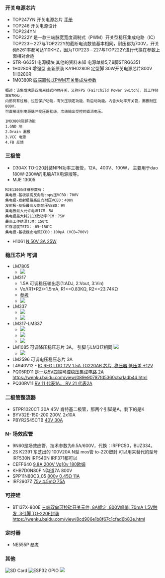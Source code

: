 ### 开关电源芯片
* TOP247YN  开关电源芯片  [手册](https://atta.szlcsc.com/upload/public/pdf/source/20140319/1457707022426.pdf?Expires=4070880000&OSSAccessKeyId=LTAIJDIkh7KmGS1H&Signature=y7e%2BXaVr%2FMlYrFWdXLxVRZK94nc%3D&response-content-disposition=attachment%3Bfilename%3DC24583_TOP247YN_2014-03-19.PDF)
* TOP246  开关电源设计 [](https://wenku.baidu.com/view/f42b8d630b1c59eef8c7b402.html)
* TOP234YN  
* TOP222Y    是一款三端脉宽宽度调制式（PWM）开关型稳压集成电路（IC） TOP223－227与TOP222Y的截断电流数值基本相同，耐压都为700V，开关频5261率都可达110KHZ，因为TOP223－227与TOP222Y进行代换在参数上面相对合适
* STR-G6351    电源模块  其他的资料未知  电源单排5,7,9脚STRG6351
* 1H0280R      增强型 全新原装 KA1H0280R 定型脚 30W开关电源芯片800V 1H0280R
* 1M0380R      [四端离线式PWM开关集成块参数](https://www.520101.com/html/circuitry/151824188.html)   

````
概述：该集成块是四端离线式PWM开关，又称FPS（Fairchild Power Switch)，其工作频率67KHz, 
内部具有过载、过压保护功能，有欠压锁定功能、软启动功能。内含大功率开关管，漏极耐压800V，
可直接连到电源脉冲变压器初级，次级输出受控的直流电压。

1M0380R引脚功能
1.GND 地
2.Drain 漏极
3.VCC 电源
4.FB 反馈
````

### 三极管

* D304X     TO-220封装NPN功率三极管，12A、400V、100W， 主要用于dao 180W-230W的电脑ATX电源版等。
* MJE 13005
``` 
MJE13005详细参数有：
集电极-基极最高反向耐copy压VCBO：700V
集电极-发射极最高反向耐压VCEO：400V
发射极-基极最高反向耐压VEBO：9V
集电极最大允许电流ICM：5A
集电极最大耗2113散功率PCM：75W
最高工作结温TJM：150℃
贮存温度TSTG：-65~150℃
集电极-基极截止电流ICBO：100μA (VCB=700V)
```
* H1061  [N 50V 3A 25W](https://wenku.baidu.com/view/4403cf3a3968011ca300913e.html)

### 稳压芯片 可调

* LM7805
  * ![](./LM7805.jpg)
* LM317     
  * 1.5A 可调稳压输出芯(1:ADJ, 2:Vout, 3:Vin)
  * Vo/(R1+R2)>1.5mA, R1<=0.83KΩ, R2<=23.74KΩ
  * [参考](https://baike.baidu.com/item/LM317/7208866?fr=kg_general)
  * ![](./LM317.png)
* LM337     
  * ![](./lM337-01.png)
  * ![](./LM337-2.png)
* LM317-LM337     
  * ![](./LM317-LM337.png)
  * ![](./LM317-LM337-LF358P.jpg)
  * ![](./LM317-LM337-LF358P-demo.jpg)
* LM1085    可调降压稳压芯片 3A， 引脚与LM317相同 ![](./LM-1085-可调稳压-3A.png)
  * ![](./LM-1085-可调稳压-3A.png)
* LM2596    可调电压稳压芯片 3A [](https://wenku.baidu.com/view/681f1172f242336c1eb95e3d.html?fr=search)
* L4940V12 -  [IC REG LDO 12V 1.5A TO220AB 芯片, 稳压器 低压差 +12V](https://html.alldatasheetcn.com/html-pdf/22477/STMICROELECTRONICS/L4940V12/1622/1/L4940V12.html)
* PQ05RD11    [是一块5V四端可控稳压集成电路 2A](https://tech.hqew.com/circuit_1465311)  https://wenku.baidu.com/view/089e90787fd5360cba1adb4d.html
* PQ30RV11   [ RV 11 代表1A， RV 21 代表2A]()



###  二极管整流器

* STPR1020CT       30A 45V 肖特基二极管，那两个引脚是A，剩下的是K
* BYV32E-150-200   200V, 2x10A 
* PBYR2545CTB      [40V 30A](https://pdf1.alldatasheetcn.com/datasheet-pdf/view/18089/PHILIPS/PBYR2545CTB.html)

### N- 场效应管

* 9N60是场效应管，技术参数为9.5A/600V，代换：IRFPC50，BUZ334。
* 2S K2391       东芝出的 100V20A N型 mos管 to-220塑封 可以用来替代的型号 IRF530N IRF540N IRF371都可以
* CEFF640       [9.8A 200V Vg10v 180欧姆](https://html.alldatasheetcn.com/html-pdf/57771/CET/CEFF640/46/1/CEFF640.html)
* KHB7D0N80F    N沟道7A 800V
* SPP11N80C3_05   [800v 0.45Ω 11A](https://wenku.baidu.com/view/3448ae1e0b4e767f5acfce0b.html)
* IRF2907Z      [75v 4.5mΩ 75A](https://wenku.baidu.com/view/44250249e45c3b3567ec8b4b.html)

### 可控硅

* BT137X-800E    [三端双向可控硅开关元件, 8A额定, 800V峰值, 70mA 1.5V触发, 3引脚 TO-220F封装](http://www.rohm-chip.com/p/triacs/6571867/) https://wenku.baidu.com/view/8cd906e1b8f67c1cfad6b83e.html


### 定时器

* NE555P         [参考](http://www.elecfans.com/article/88/131/ctrlsc/time/2018/20180315647935_2.html)

### 其他

![SD Card](./SD卡说明.png)
![ESP32 GPIO](./esp32-wroom.jpg)
![](./stm%20cpu天梯图.png)